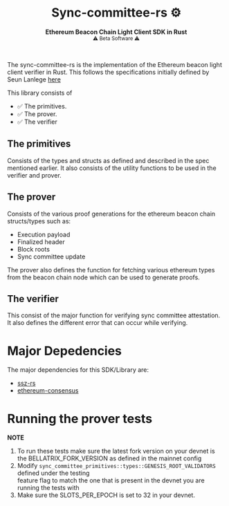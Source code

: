 # <h1 align="center"> Sync-committee-rs ⚙️ </h1>

<p align="center">
    <strong>Ethereum Beacon Chain Light Client SDK in Rust</strong>
    <br />
    <sub> ⚠️ Beta Software ⚠️ </sub>
</p>

<br/>

The sync-committee-rs is the implementation of the Ethereum beacon light client verifier in Rust. This follows the specifications
initially defined by Seun Lanlege [here](https://polytopelabs.notion.site/ICS-15-ethereum-beacon-chain-light-client-specification-for-IBC-9c28567b02424585b4deceeb21b9beaf)


This library consists of
- ✅ The primitives.
- ✅ The prover.
- ✅ The verifier


## The primitives
Consists of the types and structs as defined and described in the spec mentioned earlier. It also consists of the utility functions
to be used in the verifier and prover.

## The prover
Consists of the various proof generations for the ethereum beacon chain structs/types such as:

- Execution payload
- Finalized header
- Block roots
- Sync committee update

The prover also defines the function for fetching various ethereum types from the beacon chain node which can be used to generate proofs.


## The verifier
This consist of the major function for verifying sync committee attestation. It also defines the different error that can occur while verifying.


# Major Depedencies
The major dependencies for this SDK/Library are:

- [ssz-rs](https://github.com/ralexstokes/ssz-rs) 
- [ethereum-consensus](https://github.com/ralexstokes/ethereum-consensus)


# Running the prover tests
**NOTE**
1. To run these tests make sure the latest fork version on your devnet is the BELLATRIX_FORK_VERSION as defined in the mainnet config  
2. Modify `sync_committee_primitives::types::GENESIS_ROOT_VALIDATORS` defined under the testing  
   feature flag to match the one that is present in the devnet you are running the tests with
3. Make sure the SLOTS_PER_EPOCH is set to 32 in your devnet.  
